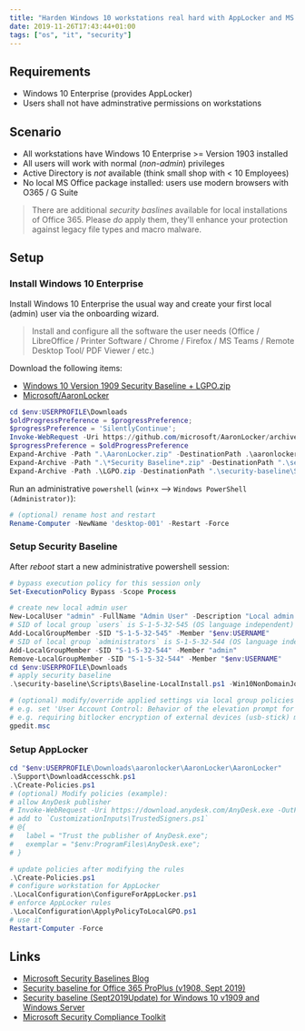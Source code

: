 ```yaml
---
title: "Harden Windows 10 workstations real hard with AppLocker and MS Security Baseline"
date: 2019-11-26T17:43:44+01:00
tags: ["os", "it", "security"]
---
```


## Requirements

* Windows 10 Enterprise (provides AppLocker)
* Users shall not have adminstrative permissions on workstations

## Scenario

* All workstations have Windows 10 Enterprise >= Version 1903 installed
* All users will work with normal (_non-admin_) privileges
* Active Directory is _not_ available (think small shop with < 10 Employees)
* No local MS Office package installed: users use modern browsers with O365 / G Suite

> There are additional _security baslines_ available for local installations of Office 365. Please _do_ apply them, they'll enhance your protection against legacy file types and macro malware.

## Setup

### Install Windows 10 Enterprise

Install Windows 10 Enterprise the usual way and create your first local (admin) user via the onboarding wizard.

> Install and configure all the software the user needs (Office / LibreOffice / Printer Software / Chrome / Firefox / MS Teams / Remote Desktop Tool/ PDF Viewer / etc.)

Download the following items:

* [Windows 10 Version 1909 Security Baseline + LGPO.zip](https://www.microsoft.com/en-us/download/details.aspx?id=55319)
* [Microsoft/AaronLocker](https://github.com/microsoft/AaronLocker/archive/master.zip)

```powershell
cd $env:USERPROFILE\Downloads
$oldProgressPreference = $progressPreference;
$progressPreference = 'SilentlyContinue';
Invoke-WebRequest -Uri https://github.com/microsoft/AaronLocker/archive/master.zip -OutFile Aaronlocker.zip
$progressPreference = $oldProgressPreference
Expand-Archive -Path ".\AaronLocker.zip" -DestinationPath .\aaronlocker -Force
Expand-Archive -Path ".\*Security Baseline*.zip" -DestinationPath ".\security-baseline" -Force
Expand-Archive -Path .\LGPO.zip -DestinationPath ".\security-baseline\Scripts\Tools\" -Force
```

Run an administrative `powershell` (`win+x` --> `Windows PowerShell (Administrator)`):

```powershell
# (optional) rename host and restart
Rename-Computer -NewName 'desktop-001' -Restart -Force
```

### Setup Security Baseline

After _reboot_ start a new administrative powershell session:

```powershell
# bypass execution policy for this session only
Set-ExecutionPolicy Bypass -Scope Process

# create new local admin user
New-LocalUser "admin" -FullName "Admin User" -Description "Local admin user" -AccountNeverExpires -PasswordNeverExpires
# SID of local group `users` is S-1-5-32-545 (OS language independent)
Add-LocalGroupMember -SID "S-1-5-32-545" -Member "$env:USERNAME"
# SID of local group `administrators` is S-1-5-32-544 (OS language independent)
Add-LocalGroupMember -SID "S-1-5-32-544" -Member "admin"
Remove-LocalGroupMember -SID "S-1-5-32-544" -Member "$env:USERNAME"
cd $env:USERPROFILE\Downloads
# apply security baseline
.\security-baseline\Scripts\Baseline-LocalInstall.ps1 -Win10NonDomainJoined

# (optional) modify/override applied settings via local group policies
# e.g. set 'User Account Control: Behavior of the elevation prompt for standard users' to 'Prompt for credentials on the secure desktop', though this reduces security (because of caching of admin credentials on user workstations - see mimikatz and pass-the-ticket attacks https://www.varonis.com/blog/what-is-mimikatz/)
# e.g. requiring bitlocker encryption of external devices (usb-stick) might be too much
gpedit.msc
```

### Setup AppLocker

```powershell
cd "$env:USERPROFILE\Downloads\aaronlocker\AaronLocker\AaronLocker"
.\Support\DownloadAccesschk.ps1
.\Create-Policies.ps1
# (optional) Modify policies (example):
# allow AnyDesk publisher
# Invoke-WebRequest -Uri https://download.anydesk.com/AnyDesk.exe -OutFile $env:ProgramFiles\AnyDesk.exe
# add to `CustomizationInputs\TrustedSigners.ps1`
# @{
#   label = "Trust the publisher of AnyDesk.exe";
#   exemplar = "$env:ProgramFiles\AnyDesk.exe";
# }

# update policies after modifying the rules
.\Create-Policies.ps1
# configure workstation for AppLocker
.\LocalConfiguration\ConfigureForAppLocker.ps1
# enforce AppLocker rules
.\LocalConfiguration\ApplyPolicyToLocalGPO.ps1
# use it
Restart-Computer -Force
```

## Links

* [Microsoft Security Baselines Blog](https://techcommunity.microsoft.com/t5/Microsoft-Security-Baselines/bg-p/Microsoft-Security-Baselines)
* [Security baseline for Office 365 ProPlus (v1908, Sept 2019)](https://techcommunity.microsoft.com/t5/Microsoft-Security-Baselines/Security-baseline-for-Office-365-ProPlus-v1908-Sept-2019-FINAL/ba-p/873084)
* [Security baseline (Sept2019Update) for Windows 10 v1909 and Windows Server](https://techcommunity.microsoft.com/t5/microsoft-security-baselines/security-baseline-final-for-windows-10-v1909-and-windows-server/ba-p/1023093)
* [Microsoft Security Compliance Toolkit](https://www.microsoft.com/en-us/download/details.aspx?id=55319)
